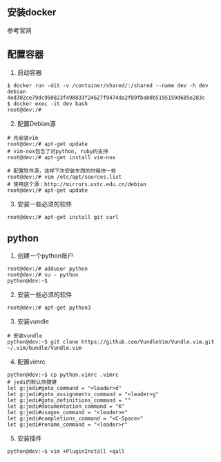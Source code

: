## 安装docker

参考官网

## 配置容器

1. 启动容器
```
$ docker run -dit -v /container/shared/:/shared --name dev -h dev debian
4ed302ce79dc950823f498833f24627f9474da2f89fbab0b5195159d685e283c
$ docker exec -it dev bash
root@dev:/#
```

2. 配置Debian源
```
# 先安装vim
root@dev:/# apt-get update
# vim-nox包含了对python, ruby的支持
root@dev:/# apt-get install vim-nox

# 配置软件源，这样下次安装东西的时候快一些
root@dev:/# vim /etc/apt/sources.list
# 使用这个源：http://mirrors.ustc.edu.cn/debian
root@dev:/# apt-get update
```

3. 安装一些必须的软件
```
root@dev:/# apt-get install git curl
```

## python

1. 创建一个python账户
```
root@dev:/# adduser python
root@dev:/# su - python
python@dev:~$ 
```

2. 安装一些必须的软件
```
root@dev:/# apt-get python3
```

3. 安装vundle
```
# 安装vundle
python@dev:~$ git clone https://github.com/VundleVim/Vundle.vim.git ~/.vim/bundle/Vundle.vim
```

4. 配置vimrc
```
python@dev:~$ cp python.vimrc .vimrc
# jedi的默认快捷键
let g:jedi#goto_command = "<leader>d"
let g:jedi#goto_assignments_command = "<leader>g"
let g:jedi#goto_definitions_command = ""
let g:jedi#documentation_command = "K"
let g:jedi#usages_command = "<leader>n"
let g:jedi#completions_command = "<C-Space>"
let g:jedi#rename_command = "<leader>r"
```

5. 安装插件
```
python@dev:~$ vim +PluginInstall +qall
```
